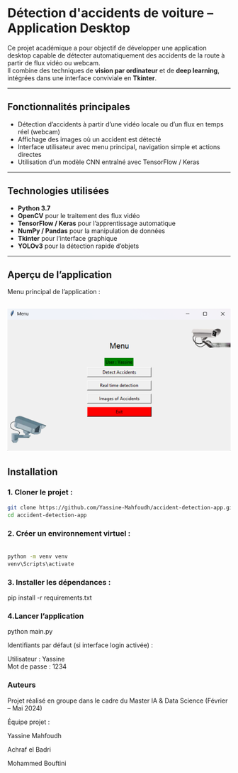 #  Détection d'accidents de voiture – Application Desktop

Ce projet académique a pour objectif de développer une application desktop capable de détecter automatiquement des accidents de la route à partir de flux vidéo ou webcam.  
Il combine des techniques de **vision par ordinateur** et de **deep learning**, intégrées dans une interface conviviale en **Tkinter**.

---

##  Fonctionnalités principales

-  Détection d’accidents à partir d’une vidéo locale ou d’un flux en temps réel (webcam) 
-  Affichage des images où un accident est détecté  
-  Interface utilisateur avec menu principal, navigation simple et actions directes  
-  Utilisation d’un modèle CNN entraîné avec TensorFlow / Keras  

---

##  Technologies utilisées

- **Python 3.7**
- **OpenCV** pour le traitement des flux vidéo  
- **TensorFlow / Keras** pour l’apprentissage automatique  
- **NumPy / Pandas** pour la manipulation de données  
- **Tkinter** pour l’interface graphique  
-  **YOLOv3** pour la détection rapide d’objets

---

## Aperçu de l’application

Menu principal de l’application :

![alt text](<Menu Principal.png>)
---

##  Installation

### 1. Cloner le projet :

```bash
git clone https://github.com/Yassine-Mahfoudh/accident-detection-app.git
cd accident-detection-app
``` 

### 2. Créer un environnement virtuel :
```bash

python -m venv venv
venv\Scripts\activate 
```
 ### 3. Installer les dépendances :

pip install -r requirements.txt

### 4.Lancer l’application

python main.py

Identifiants par défaut (si interface login activée) :

Utilisateur : Yassine   
Mot de passe : 1234

### Auteurs 
Projet réalisé en groupe dans le cadre du Master IA & Data Science (Février – Mai 2024)

Équipe projet :

Yassine Mahfoudh 

Achraf el Badri

Mohammed Bouftini